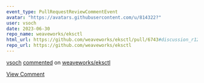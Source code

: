 ```yaml
---
event_type: PullRequestReviewCommentEvent
avatar: "https://avatars.githubusercontent.com/u/814322?"
user: vsoch
date: 2023-06-30
repo_name: weaveworks/eksctl
html_url: https://github.com/weaveworks/eksctl/pull/6743#discussion_r1248005791
repo_url: https://github.com/weaveworks/eksctl
---
```


<a href='https://github.com/vsoch' target='_blank'>vsoch</a> <a href='https://github.com/weaveworks/eksctl/pull/6743#discussion_r1248005791' target='_blank'>commented</a> on <a href='https://github.com/weaveworks/eksctl' target='_blank'>weaveworks/eksctl</a>

<a href='https://github.com/weaveworks/eksctl/pull/6743#discussion_r1248005791' target='_blank'>View Comment</a>